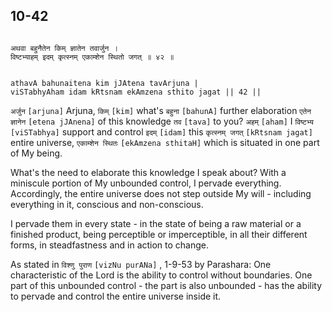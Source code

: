 ## 10-42

```shloka-sa

अथवा बहुनैतेन किम् ज्ञातेन तवार्जुन ।
विष्टभ्याहम् इदम् कृत्स्नम् एकाम्शेन स्थितो जगत् ॥ ४२ ॥

```
```shloka-sa-hk

athavA bahunaitena kim jJAtena tavArjuna |
viSTabhyAham idam kRtsnam ekAmzena sthito jagat || 42 ||

```
`अर्जुन` `[arjuna]` Arjuna, `किम्` `[kim]` what's `बहुना` `[bahunA]` further elaboration `एतेन ज्ञानेन` `[etena jJAnena]` of this knowledge `तव` `[tava]` to you? `अहम्` `[aham]` I `विष्टभ्य` `[viSTabhya]` support and control `इदम्` `[idam]` this `कृत्स्नम् जगत्` `[kRtsnam jagat]` entire universe, `एकाम्शेन स्थितः` `[ekAmzena sthitaH]` which is situated in one part of My being.

What's the need to elaborate this knowledge I speak about? With a miniscule portion of My unbounded control, I pervade everything. Accordingly, the entire universe does not step outside My will - including everything in it, conscious and non-conscious. 

I pervade them in every state - in the state of being a raw material or a finished product, being perceptible or imperceptible, in all their different forms, in steadfastness and in action to change.

As stated in 
`विश्णु पुराण` `[vizNu purANa]` , 1-9-53
 by Parashara: One characteristic of the Lord is the ability to control without boundaries. One part of this unbounded control - the part is also unbounded - has the ability to pervade and control the entire universe inside it.


